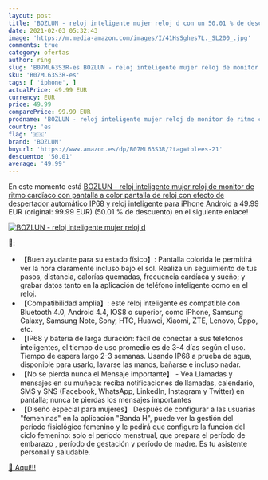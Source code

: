 ```yaml
---
layout: post
title: 'BOZLUN - reloj inteligente mujer reloj d con un 50.01 % de descuento'
date: 2021-02-03 05:32:43
image: 'https://m.media-amazon.com/images/I/41HsSghes7L._SL200_.jpg'
comments: true
category: ofertas
author: ring
slug: 'B07ML63S3R-es BOZLUN - reloj inteligente mujer reloj de monitor de ritmo...'
sku: 'B07ML63S3R-es'
tags: [ 'iphone', ]
actualPrice: 49.99 EUR
currency: EUR
price: 49.99
comparePrice: 99.99 EUR
prodname: 'BOZLUN - reloj inteligente mujer reloj de monitor de ritmo cardíaco con pantalla a color  pantalla de reloj con efecto de despertador automático IP68 y reloj inteligente para iPhone Android'
country: 'es'
flag: '🇪🇸'
brand: 'BOZLUN'
buyurl: 'https://www.amazon.es/dp/B07ML63S3R/?tag=tolees-21'
descuento: '50.01'
average: '49.99'
---
```


En este momento está [BOZLUN - reloj inteligente mujer reloj de monitor de ritmo cardíaco con pantalla a color  pantalla de reloj con efecto de despertador automático IP68 y reloj inteligente para iPhone Android](https://www.amazon.es/dp/B07ML63S3R/?tag=tolees-21) a 49.99 EUR (original: 99.99 EUR) (50.01 %  de descuento) en el siguiente enlace!

[![BOZLUN - reloj inteligente mujer reloj d](https://m.media-amazon.com/images/I/41HsSghes7L._SL200_.jpg)](https://www.amazon.es/dp/B07ML63S3R/?tag=tolees-21)

🔎:

- 【Buen ayudante para su estado físico】: Pantalla colorida le permitirá ver la hora claramente incluso bajo el sol. Realiza un seguimiento de tus pasos, distancia, calorías quemadas, frecuencia cardíaca y sueño; y grabar datos tanto en la aplicación de teléfono inteligente como en el reloj.
- 【Compatibilidad amplia】: este reloj inteligente es compatible con Bluetooth 4.0, Android 4.4, IOS8 o superior, como iPhone, Samsung Galaxy, Samsung Note, Sony, HTC, Huawei, Xiaomi, ZTE, Lenovo, Oppo, etc.
- 【IP68 y batería de larga duración: fácil de conectar a sus teléfonos inteligentes, el tiempo de uso promedio es de 3-4 días según el uso. Tiempo de espera largo 2-3 semanas. Usando IP68 a prueba de agua, disponible para usarlo, lavarse las manos, bañarse e incluso nadar.
- 【No se pierda nunca el Mensaje importante】 - Vea Llamadas y mensajes en su muñeca: reciba notificaciones de llamadas, calendario, SMS y SNS (Facebook, WhatsApp, LinkedIn, Instagram y Twitter) en pantalla; nunca te pierdas los mensajes importantes
- 【Diseño especial para mujeres】 Después de configurar a las usuarias "femeninas" en la aplicación "Banda H", puede ver la gestión del período fisiológico femenino y le pedirá que configure la función del ciclo femenino: solo el período menstrual, que prepara el período de embarazo , período de gestación y período de madre. Es tu asistente personal y saludable.

[🛒 Aquí!!!](https://www.amazon.es/dp/B07ML63S3R/?tag=tolees-21)
